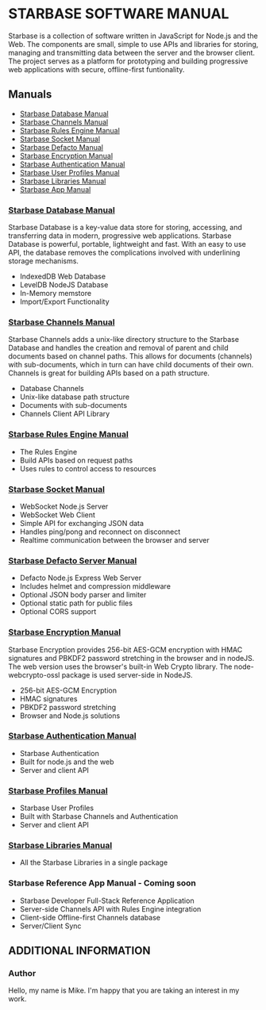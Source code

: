 # STARBASE SOFTWARE MANUAL

Starbase is a collection of software written in JavaScript for Node.js and the Web. The components are small, simple to use APIs and libraries for storing, managing and transmitting data between the server and the browser client. The project serves as a platform for prototyping and building progressive web applications with secure, offline-first funtionality.


## Manuals

- [Starbase Database Manual](#Database)
- [Starbase Channels Manual](#Channels)
- [Starbase Rules Engine Manual](#TheRules)
- [Starbase Socket Manual](#Socket)
- [Starbase Defacto Manual](#Defacto)
- [Starbase Encryption Manual](#Encryption)
- [Starbase Authentication Manual](#Auth)
- [Starbase User Profiles Manual](#Profiles)
- [Starbase Libraries Manual](#Starbase)
- [Starbase App Manual](#App)


<a name="Database"></a>
### [Starbase Database Manual](https://github.com/Starbase/Database)

Starbase Database is a key-value data store for storing, accessing, and transferring data in modern, progressive web applications. Starbase Database is powerful, portable, lightweight and fast. With an easy to use API, the database removes the complications involved with underlining storage mechanisms.

 - IndexedDB Web Database
 - LevelDB NodeJS Database
 - In-Memory memstore
 - Import/Export Functionality


<a name="Channels"></a>
### [Starbase Channels Manual](https://github.com/StarbaseAlpha/Channels)

Starbase Channels adds a unix-like directory structure to the Starbase Database and handles the creation and removal of parent and child documents based on channel paths. This allows for documents (channels) with sub-documents, which in turn can have child documents of their own. Channels is great for building APIs based on a path structure.

- Database Channels
- Unix-like database path structure
- Documents with sub-documents
- Channels Client API Library


<a name="TheRules"></a>
### [Starbase Rules Engine Manual](https://github.com/StarbaseAlpha/TheRules)

- The Rules Engine
- Build APIs based on request paths
- Uses rules to control access to resources


<a name="Socket"></a>
### [Starbase Socket Manual](https://github.com/StarbaseAlpha/Socket)

- WebSocket Node.js Server
- WebSocket Web Client
- Simple API for exchanging JSON data
- Handles ping/pong and reconnect on disconnect
- Realtime communication between the browser and server


<a name="Defacto"></a>
### [Starbase Defacto Server Manual](https://github.com/StarbaseAlpha/Defacto)

- Defacto Node.js Express Web Server
- Includes helmet and compression middleware
- Optional JSON body parser and limiter
- Optional static path for public files
- Optional CORS support


<a name="Encryption"></a>
### [Starbase Encryption Manual](https://github.com/StarbaseAlpha/Encryption)

Starbase Encryption provides 256-bit AES-GCM encryption with HMAC signatures and PBKDF2 password stretching in the browser and in nodeJS. The web version uses the browser's built-in Web Crypto library. The node-webcrypto-ossl package is used server-side in NodeJS.

- 256-bit AES-GCM Encryption
- HMAC signatures
- PBKDF2 password stretching
- Browser and Node.js solutions


<a name="Auth"></a>
### [Starbase Authentication Manual](https://github.com/StarbaseAlpha/Auth)

- Starbase Authentication
- Built for node.js and the web
- Server and client API


<a name="Profiles"></a>
### [Starbase Profiles Manual](https://github.com/StarbaseAlpha/Profiles)

- Starbase User Profiles
- Built with Starbase Channels and Authentication
- Server and client API


<a name="Starbase"></a>
### [Starbase Libraries Manual](https://github.com/StarbaseAlpha/Starbase)

- All the Starbase Libraries in a single package


<a name="App"></a>
### Starbase Reference App Manual - Coming soon

- Starbase Developer Full-Stack Reference Application
- Server-side Channels API with Rules Engine integration
- Client-side Offline-first Channels database
- Server/Client Sync


## ADDITIONAL INFORMATION

### Author
Hello, my name is Mike. I'm happy that you are taking an interest in my work.
